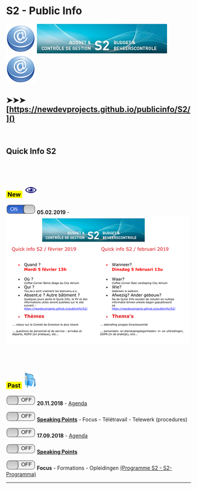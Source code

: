 <link rel="stylesheet" href="S2.css">

# S2 - Public Info

![](at.png) ![](header.jpg) ![](at.png)

## &#10148;&#10148;&#10148; [https://newdevprojects.github.io/publicinfo/S2/]()

&nbsp;

## Quick Info S2

## &nbsp;

### <mark>&nbsp;New&nbsp;</mark> ![](next.png)

![](on.png) **05.02.2019** - ![Agenda](20190205_Agenda_small.png)  

## &nbsp;

### <mark>&nbsp;Past&nbsp;</mark> ![](arch.png) 

![](off.png) **20.11.2018** - [Agenda](20181120_Agenda.png)  

![](off.png) [**Speaking Points**](20181120_SpPts.md) - Focus - Télétravail - Telewerk (procedures)

![](off.png) **17.09.2018** - [Agenda](Invit_Uitnod.png)  

![](off.png) [**Speaking Points**](20180917_SpPts.md)

![](off.png) **Focus** - Formations - Opleidingen [(Programme S2 - S2-Programma)](S2_GOP_2019-23.pdf)

---


